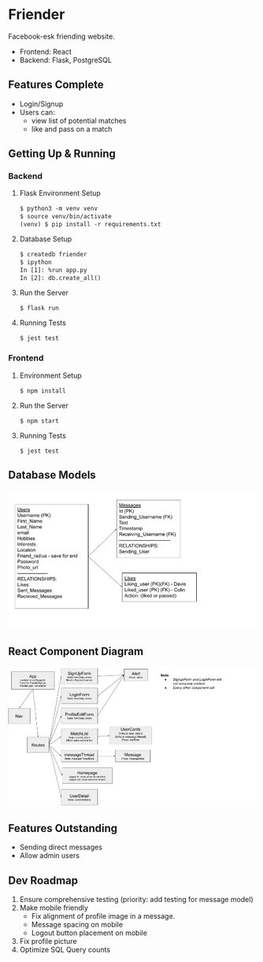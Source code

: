 # Friender
Facebook-esk friending website.
- Frontend: React
- Backend: Flask, PostgreSQL

## Features Complete
- Login/Signup
- Users can: 
    - view list of potential matches
    - like and pass on a match

## Getting Up & Running
### Backend
1. Flask Environment Setup
    ```console
    $ python3 -m venv venv
    $ source venv/bin/activate
    (venv) $ pip install -r requirements.txt
    ```
2. Database Setup
    ```console
    $ createdb friender
    $ ipython
    In [1]: %run app.py
    In [2]: db.create_all()
    ```
3. Run the Server
    ```console
    $ flask run
    ```
4. Running Tests
     ```console
    $ jest test
    ```

### Frontend
1. Environment Setup
    ```console
    $ npm install
    ``` 
2. Run the Server
    ```console
    $ npm start
    ```
3. Running Tests
     ```console
    $ jest test
    ```

## Database Models
![db_models_diagram](./DB_Model.jpg)

## React Component Diagram
![react_component_diagram](./Component_Design.jpg)

## Features Outstanding
- Sending direct messages
- Allow admin users

## Dev Roadmap
1. Ensure comprehensive testing (priority: add testing for message model)
2. Make mobile friendly
    - Fix alignment of profile image in a message.
    - Message spacing on mobile
    - Logout button placement on mobile
6. Fix profile picture
7. Optimize SQL Query counts
